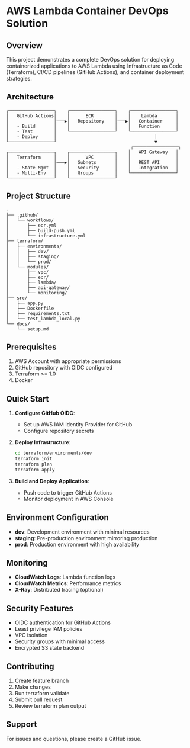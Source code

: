 # AWS Lambda Container DevOps Solution

## Overview

This project demonstrates a complete DevOps solution for deploying containerized applications to AWS Lambda using Infrastructure as Code (Terraform), CI/CD pipelines (GitHub Actions), and container deployment strategies.

## Architecture

```
┌─────────────────┐    ┌─────────────────┐    ┌─────────────────┐
│   GitHub Actions│    │      ECR        │    │    Lambda       │
│                 │───▶│   Repository    │───▶│   Container     │
│   - Build       │    │                 │    │   Function      │
│   - Test        │    └─────────────────┘    └─────────────────┘
│   - Deploy      │                                     │
└─────────────────┘                                     ▼
                                               ┌─────────────────┐
┌─────────────────┐    ┌─────────────────┐    │   API Gateway   │
│   Terraform     │    │      VPC        │    │                 │
│                 │───▶│   Subnets       │    │   REST API      │
│   - State Mgmt  │    │   Security      │    │   Integration   │
│   - Multi-Env   │    │   Groups        │    └─────────────────┘
└─────────────────┘    └─────────────────┘
```

## Project Structure

```
.
├── .github/
│   └── workflows/
│       ├── ecr.yml
│       ├── build-push.yml
│       └── infrastructure.yml
├── terraform/
│   ├── environments/
│   │   ├── dev/
│   │   ├── staging/
│   │   └── prod/
│   └── modules/
│       ├── vpc/
│       ├── ecr/
│       ├── lambda/
│       ├── api-gateway/
│       └── monitoring/
├── src/
│   ├── app.py
│   ├── Dockerfile
│   ├── requirements.txt
│   └── test_lambda_local.py
└── docs/
    └── setup.md
```

## Prerequisites

1. AWS Account with appropriate permissions
2. GitHub repository with OIDC configured
3. Terraform >= 1.0
4. Docker

## Quick Start

1. **Configure GitHub OIDC**:
   - Set up AWS IAM Identity Provider for GitHub
   - Configure repository secrets

2. **Deploy Infrastructure**:
   ```bash
   cd terraform/environments/dev
   terraform init
   terraform plan
   terraform apply
   ```

3. **Build and Deploy Application**:
   - Push code to trigger GitHub Actions
   - Monitor deployment in AWS Console

## Environment Configuration

- **dev**: Development environment with minimal resources
- **staging**: Pre-production environment mirroring production
- **prod**: Production environment with high availability

## Monitoring

- **CloudWatch Logs**: Lambda function logs
- **CloudWatch Metrics**: Performance metrics
- **X-Ray**: Distributed tracing (optional)

## Security Features

- OIDC authentication for GitHub Actions
- Least privilege IAM policies
- VPC isolation
- Security groups with minimal access
- Encrypted S3 state backend

## Contributing

1. Create feature branch
2. Make changes
3. Run terraform validate
4. Submit pull request
5. Review terraform plan output

## Support

For issues and questions, please create a GitHub issue.